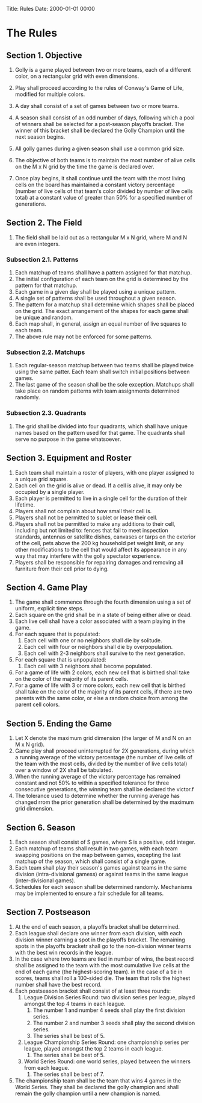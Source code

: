 Title: Rules
Date: 2000-01-01 00:00

# The Rules

## Section 1. Objective

1. Golly is a game played between two or more teams, each of a different color, on a rectangular grid with even
   dimensions.

1. Play shall proceed according to the rules of Conway's Game of Life, modified for multiple colors.

1. A day shall consist of a set of games between two or more teams.

1. A season shall consist of an odd number of days, following which a pool of winners shall be selected for a
   post-season playoffs bracket. The winner of this bracket shall be declared the Golly Champion until the next
   season begins.

1. All golly games during a given season shall use a common grid size.

1. The objective of both teams is to maintain the most number of alive cells on the M x N grid by the time the game
   is declared over.

1. Once play begins, it shall continue until the team with the most living cells on the board has maintained a
   constant victory percentage (number of live cells of that team's color divided by number of live cells total)
   at a constant value of greater than 50% for a specified number of generations.

## Section 2. The Field

1. The field shall be laid out as a rectangular M x N grid, where M and N are even integers.

### Subsection 2.1. Patterns

1. Each matchup of teams shall have a pattern assigned for that matchup.
1. The initial configuration of each team on the grid is determined by the pattern for that matchup.
1. Each game in a given day shall be played using a unique pattern.
1. A single set of patterns shall be used throughout a given season.
1. The pattern for a matchup shall determine which shapes shall be placed on the grid. The exact arrangement of the
   shapes for each game shall be unique and random.
1. Each map shall, in general, assign an equal number of live squares to each team.
1. The above rule may not be enforced for some patterns.

### Subsection 2.2. Matchups

1. Each regular-season matchup between two teams shall be played twice using the same patter. Each team shall switch initial
   positions between games.
1. The last game of the season shall be the sole exception. Matchups shall take place on random patterns with team
   assignments determined randomly.

### Subsection 2.3. Quadrants

1. The grid shall be divided into four quadrants, which shall have unique names based on the pattern used for that
   game. The quadrants shall serve no purpose in the game whatsoever.

## Section 3. Equipment and Roster

1. Each team shall maintain a roster of players, with one player assigned to a unique grid square.
1. Each cell on the grid is alive or dead. If a cell is alive, it may only be occupied by a single player.
1. Each player is permitted to live in a single cell for the duration of their lifetime.
1. Players shall not complain about how small their cell is.
1. Players shall not be permitted to sublet or lease their cell.
1. Players shall not be permitted to make any additions to their cell, including but not limited to: fences that fail to
   meet inspection standards, antennas or satellite dishes, canvases or tarps on the exterior of the cell, pets
   above the 200 kg household pet weight limit, or any other modifications to the cell that would affect its
   appearance in any way that may interfere with the golly spectator experience.
1. Players shall be responsible for repairing damages and removing all furniture from their cell prior to dying.

## Section 4. Game Play

1. The game shall commence through the fourth dimension using a set of uniform, explicit time steps.
1. Each square on the grid shall be in a state of being either alive or dead.
1. Each live cell shall have a color associated with a team playing in the game.
1. For each square that is populated:
    1. Each cell with one or no neighbors shall die by solitude.
    1. Each cell with four or neighbors shall die by overpopulation.
    1. Each cell with 2-3 neighbors shall survive to the next generation.
1. For each square that is unpopulated:
    1. Each cell with 3 neighbors shall become populated.
1. For a game of life with 2 colors, each new cell that is birthed shall take on the color of the majority of its
   parent cells.
1. For a game of life with 3 or more colors, each new cell that is birthed shall take on the color of the majority
   of its parent cells, if there are two parents with the same color, or else a random choice from among the
   parent cell colors.

## Section 5. Ending the Game

1. Let X denote the maximum grid dimension (the larger of M and N on an M x N grid).
1. Game play shall proceed uninterrupted for 2X generations, during which a running average of the victory
   percentage (the number of live cells of the team with the most cells, divided by the number of live cells total)
   over a window of 2X shall be tabulated.
1. When the running average of the victory percentage has remained constant and not 50\% to within a specified
   tolerance for three consecutive generations, the winning team shall be declared the victor.f
1. The tolerance used to determine whether the running average has changed rrom the prior generation shall be
   determined by the maximum grid dimension.

## Section 6. Season

1. Each season shall consist of S games, where S is a positive, odd integer.
1. Each matchup of teams shall result in two games, with each team swapping positions on the map between games,
   excepting the last matchup of the season, which shall consist of a single game.
1. Each team shall play their season's games against teams in the same division (intra-divisional gamess) or
   against teams in the same league (inter-divisional games).
1. Schedules for each season shall be determined randomly. Mechanisms may be implemented to ensure a fair schedule
   for all teams.

## Section 7. Postseason

1. At the end of each season, a playoffs bracket shall be determined.
1. Each league shall declare one winner from each division, with each division winner earning a spot in the
   playoffs bracket. The remaining spots in the playoffs bracketr shall go to the non-division winner teams with
   the best win records in the league.
1. In the case where two teams are tied in number of wins, the best record shall be assigned to the team with the
   most cumulative live cells at the end of each game (the highest-scoring team). in the case of a tie in scores,
   teams shall roll a 100-sided die. The team that rolls the highest number shall have the best record.
1. Each postseason bracket shall consist of at least three rounds:
    1. League Division Series Round: two division series per league, played amongst the top 4 teams in each league.
        1. The number 1 and number 4 seeds shall play the first division series.
        1. The number 2 and number 3 seeds shall play the second division series.
        1. The series shall be best of 5.
    1. League Championship Series Round: one championship series per league, played amongst the top 2 teams in each
       league.
        1. The series shall be best of 5.
    1. World Series Round: one world series, played between the winners from each league.
        1. The series shall be best of 7.
1. The championship team shall be the team that wins 4 games in the World Series. They shall be declared the golly
   champion and shall remain the golly champion until a new champion is named.

